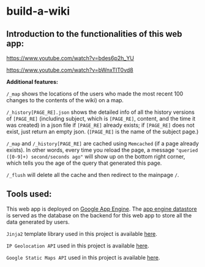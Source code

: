 # build-a-wiki

## Introduction to the functionalities of this web app:
https://www.youtube.com/watch?v=bdes6p2h_YU

https://www.youtube.com/watch?v=bWnxTIT0vd8

**Additional features:**

`/_map` shows the locations of the users who made the most recent 100 changes to the contents of the wiki) on a map.

`/_history[PAGE_RE].json` shows the detailed info of all the history versions of `[PAGE_RE]` (including subject, which is `[PAGE_RE]`, content, and the time it was created) in a json file if `[PAGE_RE]` already exists; if `[PAGE_RE]` does not exist, just return an empty json. (`[PAGE_RE]` is the name of the subject page.)

`/_map` and `/_history[PAGE_RE]` are cached using `Memcached` (if a page already exists). In other words, every time you reload the page, a message `"queried ([0-9]+) second/seconds ago"` will show up on the bottom right corner, which tells you the age of the query that generated this page. 

`/_flush` will delete all the cache and then redirect to the mainpage `/`.


## Tools used:
This web app is deployed on [Google App Engine]( https://cloud.google.com/appengine/). The [app engine datastore](https://cloud.google.com/appengine/docs/python/refdocs/google.appengine.ext.db) is served as the database on the backend for this web app to store all the data generated by users.

`Jinja2` template library used in this project is available [here](http://jinja.pocoo.org/).

`IP Geolocation API` used in this project is available [here]( http://ip-api.com/docs/).

`Google Static Maps API` used in this project is available [here](https://developers.google.com/maps/documentation/static-maps/).
